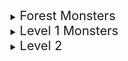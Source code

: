 <details>
<summary><span style="font-size:20px;"> Forest Monsters</span> </summary>

<details>
<summary>Glowcap Funglings</summary>

- **CR:** 1/4
- **AC:** 12
- **HP:** 7 (2d6)
- **Speed:** 20 ft.
- **Attack (Spore Release):** +3 to hit, range 10 ft., one target. **Hit:** The target must succeed on a DC 12 Constitution saving throw or become poisoned for 1 hour. While poisoned in this way, the target is disoriented and has disadvantage on attack rolls and ability checks.
- **Vulnerabilities:** Fire
- **Senses:** Darkvision 60 ft.
- **Languages:** Understands Sylvan but can't speak
- **Glowcap Spores:** Can be used in brewing or sold. Worth approximately 10-15 gold pieces.

![Glowcap Funglings](./images/forest/fungi.webp)

</details>

<details>
<summary>Forest Sprites</summary>

- **CR:** 1
- **AC:** 15
- **HP:** 10 (3d6)
- **Speed:** 10 ft., fly 40 ft.
- **Attacks:**
  - **Magic Tricks (Recharge 5-6):** Casts *Minor Illusion*, *Dancing Lights*, or *Faerie Fire* (DC 13 Wisdom saving throw to resist effects). No components required.
  - **Tangle:** Melee Spell Attack: +4 to hit, reach 5 ft., one creature. **Hit:** The target is grappled (escape DC 13). While grappled, the creature is restrained and must succeed on a DC 10 Strength saving throw at the start of its turn or take 2 (1d4) piercing damage from thorns.
- **Senses:** Darkvision 60 ft.
- **Languages:** Sylvan, Common
- **Sprite Dust:** Worth 25 gold pieces or can be used for the AC bonus.

![Forest Sprites](./images/forest/sprites.webp)

</details>

<details>
<summary>Timber Wolves</summary>

- **CR:** 1
- **AC:** 13
- **HP:** 11 (2d8+2)
- **Speed:** 40 ft.
- **Attacks:**
  - **Bite:** Melee Weapon Attack: +4 to hit, reach 5 ft., one target. **Hit:** 5 (1d6+2) piercing damage. If the target is a creature, it must succeed on a DC 11 Strength saving throw or be knocked prone.
- **Pack Tactics:** The wolf has advantage on an attack roll against a creature if at least one of the wolf's allies is within 5 feet of the creature and the ally isn't incapacitated.
- **Senses:** Passive Perception 13
- **Languages:** —
- **Wolf Pelt:** Can be sold for 5 gold pieces each. The Fang Necklace is worth 10 gold pieces or can be used in crafting.

![Timber Wolves](./images/forest/wolves.webp)

</details>

</details>

<details>
<summary><span style="font-size:20px;"> Level 1 Monsters</span> </summary>


<details>
<summary>Barrel Brawler</summary>

Animated barrels that have come to life through magical means, often found guarding breweries or as unintended consequences of magical mishaps. They attack by rolling at high speeds towards their targets or swinging makeshift limbs.

- **AC:** 12
- **HP:** 10
- **Move:** 10ft
- **Attack:** +2 to hit, reach 5 ft., one target.
- **Hit:** 3 (1d6) bludgeoning damage.
- **Special:** On destruction, the barrel releases a burst of hop-scented mist, granting temporary advantage on Constitution saving throws against being intoxicated for 1 minute to anyone within 5 feet.

![Barrel Brawler](./images/level_1/barrel_brawler.webp)

These creatures add an element of surprise and humor to encounters, especially in settings tied to breweries or alchemical experiments gone awry. Their special ability upon destruction can provide a strategic advantage or an unexpected challenge to players, depending on the situation.

</details>

<details>
<summary>Yeast Beast</summary>

A unique creature found within the storeroom, the Yeast Beast acts as a guardian of the brewing ingredients. It appears as a sentient, animated mass of yeast and brewing ingredients, with a constantly shifting form. While whimsical in appearance, it can pose a challenge to those who threaten the storeroom's contents.

- **AC:** 8
- **HP:** 22 (5d8)
- **Speed:** 15 ft.
- **Attack:** Engulf. **Hit:** Engulfs a target within 5 ft., dealing 5 (2d4) bludgeoning damage and potentially trapping smaller creatures inside its mass.
- **Special:** Upon defeat, the Yeast Beast releases a cloud of intoxicating yeast, requiring a DC 10 Constitution saving throw to avoid becoming poisoned for 1 hour.

![Yeast Beast](./images/level_1/yeast_beast.png)

</details>

<details>
<summary>Barrel Crawlers</summary>

Smaller than the Barrel Brawlers, these animated barrel creatures scuttle around on tiny legs or tendrils, causing mischief and guarding the storeroom. They are playful yet protective of the ingredients they are enchanted to guard.

- **AC:** 10
- **HP:** 5 (2d4)
- **Speed:** 20 ft.
- **Attack:** Tendril Slap. **Hit:** +2 to hit, reach 5 ft., one target. **Hit:** 2 (1d4) bludgeoning damage.
- **Special:** On a successful hit, Barrel Crawlers can attempt to knock a potion or small item from the target's grasp.

![Barrel Crawlers](./images/level_1/barrel_crawlers.png)

</details>

</details>


<details>
<summary><span style="font-size:20px;"> Level 2</span> </summary>


<details>
<summary>Bottle Golems</summary>

Small constructs made from leftover bottles and brewery waste, animated by the residual magic of the room.

- **AC:** 13
- **HP:** 10 (2d6+3)
- **Speed:** 30 ft.
- **Attacks:** Projectile (Bottle Throw) +3 to hit, range 20/60 ft., one target. **Hit:** 4 (1d4+2) piercing damage.
- **Special Abilities:** Shatter on Impact - Upon hitting a target or missing with a throw, the Bottle Golem shatters, potentially causing 1 (1d2) piercing damage to nearby creatures.

![Bottle Golems](./images/level_2/bottling_golem.png)

</details>

<details>
<summary>Ale Elementals</summary>

Sentient beings formed from spilled magical brews, with bodies made entirely of sloshing ale.

- **AC:** 8
- **HP:** 18 (4d8)
- **Speed:** 20 ft., swim 30 ft.
- **Attacks:** `Ale Soak` +3 to hit, reach 5 ft., one target. **Hit:** 5 (1d6+2) bludgeoning damage, and the target is soaked in ale, causing disadvantage on its next attack roll due to slippery hands.
`Bottle throw`: +3 to hit, 1d4 +3 damage
- **Special Abilities:** Summon Barrel - Can enter and animate a barrel of ale, turning a barrel into a barrel brawler.

![Ale Elementals](./images/level_2/ale_elemental.png)

</details>

<details>
<summary>Yeast Beast</summary>

A unique creature found within the storeroom, the Yeast Beast acts as a guardian of the brewing ingredients. It appears as a sentient, animated mass of yeast and brewing ingredients, with a constantly shifting form. While whimsical in appearance, it can pose a challenge to those who threaten the storeroom's contents.

- **AC:** 8
- **HP:** 22 (5d8)
- **Speed:** 15 ft.
- **Attack:** Engulf. **Hit:** Engulfs a target within 5 ft., dealing 5 (2d4) bludgeoning damage and potentially trapping smaller creatures inside its mass.
- **Special:** Upon defeat, the Yeast Beast releases a cloud of intoxicating yeast, requiring a DC 10 Constitution saving throw to avoid becoming poisoned for 1 hour.

![Yeast Beast](./images/level_2/yeast_beast.png)

</details>

<details>
<summary>Hop Horrors</summary>

Mutated from magical hops, these vine-like creatures attack with entangling appendages and emit a pungent aroma.

- **AC:** 13
- **HP:** 22 (4d8+4)
- **Speed:** 30 ft., climb 20 ft.
- **Attacks:** 
  - **Vine Lash:** +4 to hit, reach 10 ft., one target. **Hit:** 6 (1d6+3) slashing damage, and the target must succeed on a DC 12 Strength saving throw or be restrained.
- **Special Abilities:** 
  - **Hop Scent:** The pungent smell may cause nausea, requiring a DC 12 Constitution saving throw to resist being poisoned for 1 minute.

![Hop Horrors](./images/level_2/hop_horrors.png)

</details>

<details>
<summary>Alberic </summary>

Alberic - Elemental Wizard

**Stats:**
- **AC:** 12 (15 with *Mage Armor* activated)
- **HP:** 38 (7d8+7)
- **Speed:** 30 ft.
- **Spellcasting Ability:** Intelligence (spell save DC 13, +5 to hit with spell attacks)
- **Spell Slots:** 3rd level (2 slots), 2nd level (2 slots), 1st level (3 slots)

**Spells Known:**
- **Cantrips (at will):** *Light*, *Mending*, *Message*, *Prestidigitation*
- **1st level:** *Mage Armor* (automatically activated), *Shield*, *Summon Elemental Minion* (custom spell, summons a small elemental to assist in combat)
- **2nd level:** *Misty Step*, *Summon Elemental Minion* (enhanced version, can summon two minions or one of a stronger variety)
- **3rd level:** *Counterspell*, *Summon Elemental Ally* (a more powerful summoning spell that brings forth a medium-sized elemental or several smaller ones to fight)

**Abilities:**
- **Elemental Adept:** Alberic has mastered the art of elemental magic, granting him resistance to fire, cold, and lightning damage.
- **Brewmaster's Command:** Alberic can imbue his elemental summons with properties of his brews, granting them unique abilities (e.g., a hop-infused fire elemental might leave a trail of intoxicating vapor).
</details>

</details>